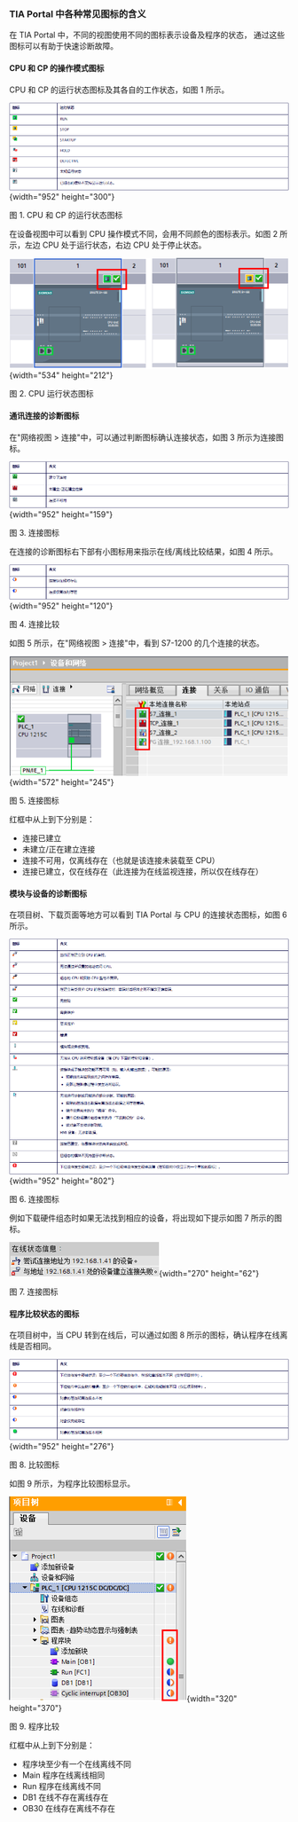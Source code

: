 ### TIA Portal 中各种常见图标的含义

在 TIA Portal 中，不同的视图使用不同的图标表示设备及程序的状态，
通过这些图标可以有助于快速诊断故障。

#### CPU 和 CP 的操作模式图标

CPU 和 CP 的运行状态图标及其各自的工作状态，如图 1 所示。

![](images/01-01.png){width="952" height="300"}

图 1. CPU 和 CP 的运行状态图标

在设备视图中可以看到 CPU 操作模式不同，会用不同颜色的图标表示。如图 2
所示，左边 CPU 处于运行状态，右边 CPU 处于停止状态。

![](images/01-02.png){width="534" height="212"}

图 2. CPU 运行状态图标

#### 通讯连接的诊断图标

在"网络视图 \> 连接"中，可以通过判断图标确认连接状态，如图 3
所示为连接图标。

![](images/01-03.png){width="952" height="159"}

图 3. 连接图标

在连接的诊断图标右下部有小图标用来指示在线/离线比较结果，如图 4 所示。

![](images/01-04.png){width="952" height="120"}

图 4. 连接比较

如图 5 所示，在"网络视图 \> 连接"中，看到 S7-1200 的几个连接的状态。

![](images/01-05.png){width="572" height="245"}

图 5. 连接图标

红框中从上到下分别是：

-   连接已建立
-   未建立/正在建立连接
-   连接不可用，仅离线存在（也就是该连接未装载至 CPU）
-   连接已建立，仅在线存在（此连接为在线监视连接，所以仅在线存在）

#### 模块与设备的诊断图标

在项目树、下载页面等地方可以看到 TIA Portal 与 CPU 的连接状态图标，如图
6 所示。

![](images/01-06.png){width="952" height="802"}

图 6. 连接图标

例如下载硬件组态时如果无法找到相应的设备，将出现如下提示如图 7
所示的图标。

![](images/01-07.png){width="270" height="62"}

图 7. 连接图标

#### 程序比较状态的图标

在项目树中，当 CPU 转到在线后，可以通过如图 8
所示的图标，确认程序在线离线是否相同。

![](images/01-08.png){width="952" height="276"}

图 8. 比较图标

如图 9 所示，为程序比较图标显示。

![](images/01-09.png){width="320" height="370"}

图 9. 程序比较

红框中从上到下分别是：

-   程序块至少有一个在线离线不同
-   Main 程序在线离线相同
-   Run 程序在线离线不同
-   DB1 在线不存在离线存在
-   OB30 在线存在离线不存在
